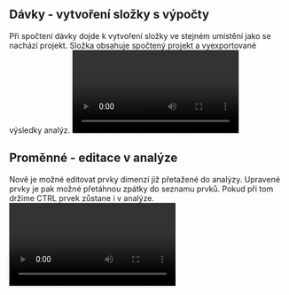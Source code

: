 ﻿---
categories: [kiwi]
layout: kiwi
---
## Dávky - vytvoření složky s výpočty
Při spočtení dávky dojde k vytvoření složky ve stejném umístění jako se nachází projekt. 
Složka obsahuje spočtený projekt a vyexportované výsledky analýz.
<video src="{{site.url}}/data/Davky.mp4" type="video/mp4" controls></video>

## Proměnné - editace v analýze 
Nově je možné editovat prvky dimenzí již přetažené do analýzy. 
Upravené prvky je pak možné přetáhnou zpátky do seznamu prvků. Pokud při tom držíme CTRL prvek zůstane i v analýze.
<video src="{{site.url}}/data/uprava_promennych.mp4" type="video/mp4" controls></video>
